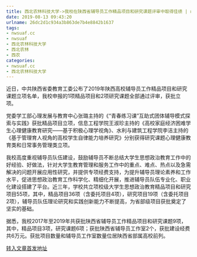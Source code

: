 ```yaml
---
title: 西北农林科技大学->我校在陕西省辅导员工作精品项目和研究课题评审中取得佳绩 | nwsuaf.cc
date: 2019-08-13 09:43:20
urlname: 26dc2d1c934a3b863de7b4e8842b1637
tags: 
- nwsuaf.cc
- nwsuaf
- 西北农林科技大学
- 西北农林
- 西农
categories:
- nwsuaf.cc
- 西北农林科技大学
---
```



近日，中共陕西省委教育工委公布了2019年陕西高校辅导员工作精品项目和研究课题立项名单，我校申报的1项精品项目和2项研究课题全部通过评审，获批立项。

党委学工部心理发展与教育中心张璐主持的《“青春练习课”互助式团体辅导模式探索与实践》获批精品项目立项，信息工程学院王淑珍主持的《高校家庭经济困难学生心理健康教育研究——基于积极心理学视角》、水利与建筑工程学院李洁主持的《基于管理育人视角的高校学生自律能力培养研究》分别获得研究课题心理健康教育类和日常事务管理类立项。

我校高度重视辅导员队伍建设，鼓励辅导员不断总结大学生思想政治教育工作中的好经验、好做法，针对大学生教育管理和服务工作中的重点、难点、热点以及急需解决的问题开展应用性研究，并提供专项经费支持，为提升辅导员理论素养和工作水平，促进思想政治教育工作科学化、精细化开展，推进辅导员队伍专业化、职业化建设搭建了平台。近三年，学校共立项校级大学生思想政治教育精品项目和研究项目55项，其中，精品项目36项（含委托项目4项），研究项目19项（含委托项目2项），辅导员队伍理论研究和实践创新能力不断提高，为省部级项目获批奠定了坚实的基础。

据悉，我校2017年至2019年共获批陕西省辅导员工作精品项目和研究课题9项，其中，精品项目3项，研究课题6项；获批陕西省辅导员工作室2个，获批建设经费共6万元。获批项目数量和辅导员工作室数量位居陕西省部属高校前列。





[转入文章首发地址](https://news.nwsuaf.edu.cn/xnxw/91304.htm)